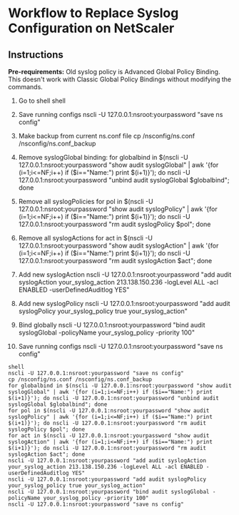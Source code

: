 # Workflow to Replace Syslog Configuration on NetScaler
## Instructions

**Pre-requirements:** Old syslog policy is Advanced Global Policy Binding. This doesn't work with Classic Global Policy Bindings without modifying the commands.
1) Go to shell
shell

2) Save running configs
nscli -U 127.0.0.1:nsroot:yourpassword "save ns config"

3) Make backup from current ns.conf file
cp /nsconfig/ns.conf /nsconfig/ns.conf_backup

4) Remove syslogGlobal binding:
for globalbind in $(nscli -U 127.0.0.1:nsroot:yourpassword "show audit syslogGlobal" | awk '{for (i=1;i<=NF;i++) if ($i=="Name:") print $(i+1)}'); do nscli -U 127.0.0.1:nsroot:yourpassword "unbind audit syslogGlobal $globalbind"; done

5) Remove all syslogPolicies
for pol in $(nscli -U 127.0.0.1:nsroot:yourpassword "show audit syslogPolicy" | awk '{for (i=1;i<=NF;i++) if ($i=="Name:") print $(i+1)}'); do nscli -U 127.0.0.1:nsroot:yourpassword "rm audit syslogPolicy $pol"; done

6) Remove all syslogActions
for act in $(nscli -U 127.0.0.1:nsroot:yourpassword "show audit syslogAction" | awk '{for (i=1;i<=NF;i++) if ($i=="Name:") print $(i+1)}'); do nscli -U 127.0.0.1:nsroot:yourpassword "rm audit syslogAction $act"; done

7) Add new syslogAction
nscli -U 127.0.0.1:nsroot:yourpassword "add audit syslogAction your_syslog_action 213.138.150.236 -logLevel ALL -acl ENABLED -userDefinedAuditlog YES"

8) Add new syslogPolicy
nscli -U 127.0.0.1:nsroot:yourpassword "add audit syslogPolicy your_syslog_policy true your_syslog_action"

9) Bind globally
nscli -U 127.0.0.1:nsroot:yourpassword "bind audit syslogGlobal -policyName your_syslog_policy -priority 100"

10) Save running configs
nscli -U 127.0.0.1:nsroot:yourpassword "save ns config"

```
shell
nscli -U 127.0.0.1:nsroot:yourpassword "save ns config"
cp /nsconfig/ns.conf /nsconfig/ns.conf_backup
for globalbind in $(nscli -U 127.0.0.1:nsroot:yourpassword "show audit syslogGlobal" | awk '{for (i=1;i<=NF;i++) if ($i=="Name:") print $(i+1)}'); do nscli -U 127.0.0.1:nsroot:yourpassword "unbind audit syslogGlobal $globalbind"; done
for pol in $(nscli -U 127.0.0.1:nsroot:yourpassword "show audit syslogPolicy" | awk '{for (i=1;i<=NF;i++) if ($i=="Name:") print $(i+1)}'); do nscli -U 127.0.0.1:nsroot:yourpassword "rm audit syslogPolicy $pol"; done
for act in $(nscli -U 127.0.0.1:nsroot:yourpassword "show audit syslogAction" | awk '{for (i=1;i<=NF;i++) if ($i=="Name:") print $(i+1)}'); do nscli -U 127.0.0.1:nsroot:yourpassword "rm audit syslogAction $act"; done
nscli -U 127.0.0.1:nsroot:yourpassword "add audit syslogAction your_syslog_action 213.138.150.236 -logLevel ALL -acl ENABLED -userDefinedAuditlog YES"
nscli -U 127.0.0.1:nsroot:yourpassword "add audit syslogPolicy your_syslog_policy true your_syslog_action"
nscli -U 127.0.0.1:nsroot:yourpassword "bind audit syslogGlobal -policyName your_syslog_policy -priority 100"
nscli -U 127.0.0.1:nsroot:yourpassword "save ns config"
```
